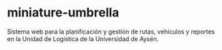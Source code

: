 # miniature-umbrella
Sistema web para la planificación y gestión de rutas, vehículos y reportes en la Unidad de Logística de la Universidad de Aysén.
